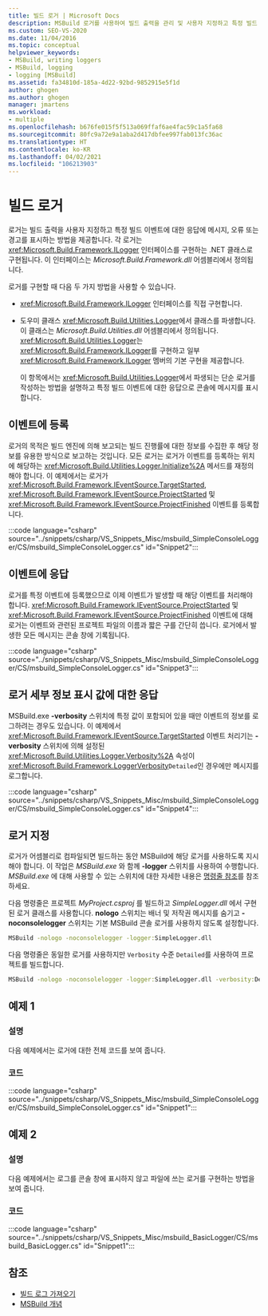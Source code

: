 ```yaml
---
title: 빌드 로거 | Microsoft Docs
description: MSBuild 로거를 사용하여 빌드 출력을 관리 및 사용자 지정하고 특정 빌드 이벤트에 대한 응답으로 메시지, 오류 또는 경고를 표시합니다.
ms.custom: SEO-VS-2020
ms.date: 11/04/2016
ms.topic: conceptual
helpviewer_keywords:
- MSBuild, writing loggers
- MSBuild, logging
- logging [MSBuild]
ms.assetid: fa34810d-185a-4d22-92bd-9852915e5f1d
author: ghogen
ms.author: ghogen
manager: jmartens
ms.workload:
- multiple
ms.openlocfilehash: b676fe015f5f513a069ffaf6ae4fac59c1a5fa68
ms.sourcegitcommit: 80fc9a72e9a1aba2d417dbfee997fab013fc36ac
ms.translationtype: HT
ms.contentlocale: ko-KR
ms.lasthandoff: 04/02/2021
ms.locfileid: "106213903"
---
```

# <a name="build-loggers"></a>빌드 로거

로거는 빌드 출력을 사용자 지정하고 특정 빌드 이벤트에 대한 응답에 메시지, 오류 또는 경고를 표시하는 방법을 제공합니다. 각 로거는 <xref:Microsoft.Build.Framework.ILogger> 인터페이스를 구현하는 .NET 클래스로 구현됩니다. 이 인터페이스는 *Microsoft.Build.Framework.dll* 어셈블리에서 정의됩니다.

로거를 구현할 때 다음 두 가지 방법을 사용할 수 있습니다.

- <xref:Microsoft.Build.Framework.ILogger> 인터페이스를 직접 구현합니다.
- 도우미 클래스 <xref:Microsoft.Build.Utilities.Logger>에서 클래스를 파생합니다. 이 클래스는 *Microsoft.Build.Utilities.dll* 어셈블리에서 정의됩니다. <xref:Microsoft.Build.Utilities.Logger>는 <xref:Microsoft.Build.Framework.ILogger>를 구현하고 일부 <xref:Microsoft.Build.Framework.ILogger> 멤버의 기본 구현을 제공합니다.

  이 항목에서는 <xref:Microsoft.Build.Utilities.Logger>에서 파생되는 단순 로거를 작성하는 방법을 설명하고 특정 빌드 이벤트에 대한 응답으로 콘솔에 메시지를 표시합니다.

## <a name="register-for-events"></a>이벤트에 등록

로거의 목적은 빌드 엔진에 의해 보고되는 빌드 진행률에 대한 정보를 수집한 후 해당 정보를 유용한 방식으로 보고하는 것입니다. 모든 로거는 로거가 이벤트를 등록하는 위치에 해당하는 <xref:Microsoft.Build.Utilities.Logger.Initialize%2A> 메서드를 재정의해야 합니다. 이 예제에서는 로거가 <xref:Microsoft.Build.Framework.IEventSource.TargetStarted>, <xref:Microsoft.Build.Framework.IEventSource.ProjectStarted> 및 <xref:Microsoft.Build.Framework.IEventSource.ProjectFinished> 이벤트를 등록합니다.

:::code language="csharp" source="../snippets/csharp/VS_Snippets_Misc/msbuild_SimpleConsoleLogger/CS/msbuild_SimpleConsoleLogger.cs" id="Snippet2":::

## <a name="respond-to-events"></a>이벤트에 응답

로거를 특정 이벤트에 등록했으므로 이제 이벤트가 발생할 때 해당 이벤트를 처리해야 합니다. <xref:Microsoft.Build.Framework.IEventSource.ProjectStarted> 및 <xref:Microsoft.Build.Framework.IEventSource.ProjectFinished> 이벤트에 대해 로거는 이벤트와 관련된 프로젝트 파일의 이름과 짧은 구를 간단히 씁니다. 로거에서 발생한 모든 메시지는 콘솔 창에 기록됩니다.

:::code language="csharp" source="../snippets/csharp/VS_Snippets_Misc/msbuild_SimpleConsoleLogger/CS/msbuild_SimpleConsoleLogger.cs" id="Snippet3":::

## <a name="respond-to-logger-verbosity-values"></a>로거 세부 정보 표시 값에 대한 응답

MSBuild.exe **-verbosity** 스위치에 특정 값이 포함되어 있을 때만 이벤트의 정보를 로그하려는 경우도 있습니다. 이 예제에서 <xref:Microsoft.Build.Framework.IEventSource.TargetStarted> 이벤트 처리기는 **-verbosity** 스위치에 의해 설정된 <xref:Microsoft.Build.Utilities.Logger.Verbosity%2A> 속성이 <xref:Microsoft.Build.Framework.LoggerVerbosity>`Detailed`인 경우에만 메시지를 로그합니다.

:::code language="csharp" source="../snippets/csharp/VS_Snippets_Misc/msbuild_SimpleConsoleLogger/CS/msbuild_SimpleConsoleLogger.cs" id="Snippet4":::

## <a name="specify-a-logger"></a>로거 지정

로거가 어셈블리로 컴파일되면 빌드하는 동안 MSBuild에 해당 로거를 사용하도록 지시해야 합니다. 이 작업은 *MSBuild.exe* 와 함께 **-logger** 스위치를 사용하여 수행합니다. *MSBuild.exe* 에 대해 사용할 수 있는 스위치에 대한 자세한 내용은 [명령줄 참조](../msbuild/msbuild-command-line-reference.md)를 참조하세요.

다음 명령줄은 프로젝트 *MyProject.csproj* 를 빌드하고 *SimpleLogger.dll* 에서 구현된 로거 클래스를 사용합니다. **nologo** 스위치는 배너 및 저작권 메시지를 숨기고 **-noconsolelogger** 스위치는 기본 MSBuild 콘솔 로거를 사용하지 않도록 설정합니다.

```cmd
MSBuild -nologo -noconsolelogger -logger:SimpleLogger.dll
```

다음 명령줄은 동일한 로거를 사용하지만 `Verbosity` 수준 `Detailed`를 사용하여 프로젝트를 빌드합니다.

```cmd
MSBuild -nologo -noconsolelogger -logger:SimpleLogger.dll -verbosity:Detailed
```

## <a name="example-1"></a>예제 1

### <a name="description"></a>설명

다음 예제에서는 로거에 대한 전체 코드를 보여 줍니다.

### <a name="code"></a>코드

:::code language="csharp" source="../snippets/csharp/VS_Snippets_Misc/msbuild_SimpleConsoleLogger/CS/msbuild_SimpleConsoleLogger.cs" id="Snippet1":::

## <a name="example-2"></a>예제 2

### <a name="description"></a>설명

다음 예제에서는 로그를 콘솔 창에 표시하지 않고 파일에 쓰는 로거를 구현하는 방법을 보여 줍니다.

### <a name="code"></a>코드

:::code language="csharp" source="../snippets/csharp/VS_Snippets_Misc/msbuild_BasicLogger/CS/msbuild_BasicLogger.cs" id="Snippet1":::

## <a name="see-also"></a>참조

- [빌드 로그 가져오기](../msbuild/obtaining-build-logs-with-msbuild.md)
- [MSBuild 개념](../msbuild/msbuild-concepts.md)
